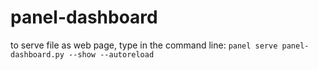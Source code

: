 # panel-dashboard

to serve file as web page, type in the command line: `panel serve panel-dashboard.py --show --autoreload`
